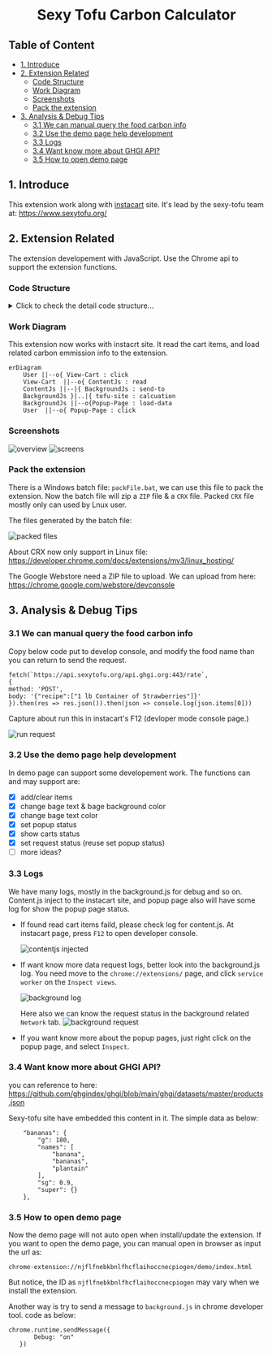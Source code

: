 <h1 align="center">Sexy Tofu Carbon Calculator </h1>

## Table of Content

- [1. Introduce](#1-introduce)
- [2. Extension Related](#2-extension-related)
  - [Code Structure](#code-structure)
  - [Work Diagram](#work-diagram)
  - [Screenshots](#screenshots)
  - [Pack the extension](#pack-the-extension)
- [3. Analysis & Debug Tips](#3-analysis--debug-tips)
  - [3.1 We can manual query the food carbon info](#31-we-can-manual-query-the-food-carbon-info)
  - [3.2 Use the demo page help development](#32-use-the-demo-page-help-development)
  - [3.3 Logs](#33-logs)
  - [3.4 Want know more about GHGI API?](#34-want-know-more-about-ghgi-api)
  - [3.5 How to open demo page](#35-how-to-open-demo-page)

## 1. Introduce

This extension work along with [instacart](https://www.instacart.com/) site. It's lead by the sexy-tofu team at: https://www.sexytofu.org/

## 2. Extension Related

The extension developement with JavaScript. Use the Chrome api to support the extension functions.

### Code Structure

  <details><summary>Click to check the detail code structure...</summary>
  
```
$Web-plugin\
│  manifest.json
│  package-lock.json
│  package.json
│  exclude.txt
│  packFile.bat
│  readme.MD
├─demo
│      index.html
│      index.js
├─fonts
│      OFL.txt
│      Poppins-Black.ttf
│      Poppins-BlackItalic.ttf
│      Poppins-Bold.ttf
│      Poppins-BoldItalic.ttf
│      Poppins-ExtraBold.ttf
│      Poppins-ExtraBoldItalic.ttf
│      Poppins-ExtraLight.ttf
│      Poppins-ExtraLightItalic.ttf
│      Poppins-Italic.ttf
│      Poppins-Light.ttf
│      Poppins-LightItalic.ttf
│      Poppins-Medium.ttf
│      Poppins-MediumItalic.ttf
│      Poppins-Regular.ttf
│      Poppins-SemiBold.ttf
│      Poppins-SemiBoldItalic.ttf
│      Poppins-Thin.ttf
│      Poppins-ThinItalic.ttf
├─img
│      128x128.png
│      16x16.png
│      48x48.png
│      close.svg
│      gray-filler-img.png
│      error-tofu.png
│      Sexy_tofu_dither.png
│      triangle.svg
├─js
│      background.js
│      common.js
│      content.js
│      jquery-3.6.0.min.js
│      popup.js
├─mdImg
│      backgroundlog.png
│      backgroundlogrequest.png
│      contentJs.png
│      demopage.png
│      Overview.png
│      screens.png
└─popup
        empty.css
        empty.html
        error.css
        error.html
        offset.css
        offset.html
        Outdated.css
        Outdated.html
        payment-success.css
        payment-success.html
```
    
</details>

### Work Diagram

This extension now works with instacrt site. It read the cart items, and load related carbon emmission info to the extension.

```mermaid
erDiagram
    User ||--o{ View-Cart : click
    View-Cart  ||--o{ ContentJs : read
    ContentJs ||--|{ BackgroundJs : send-to
    BackgroundJs }|..|{ tofu-site : calcuation
    BackgroundJs ||--o{Popup-Page : load-data
    User  ||--o{ Popup-Page : click
```

### Screenshots

![overview](./mdImg/Overview.PNG)
![screens](./mdImg/screens.png)

### Pack the extension

There is a Windows batch file: `packFile.bat`, we can use this file to pack the extension. Now the batch file will zip a `ZIP` file & a `CRX` file. Packed `CRX` file mostly only can used by Lnux user.

The files generated by the batch file:

![packed files](./mdImg/pack%20files.PNG)

About CRX now only support in Linux file: https://developer.chrome.com/docs/extensions/mv3/linux_hosting/

The Google Webstore need a ZIP file to upload. We can upload from here:
https://chrome.google.com/webstore/devconsole

## 3. Analysis & Debug Tips

### 3.1 We can manual query the food carbon info

Copy below code put to develop console, and modify the food name than you can return to send the request.

```
fetch(`https://api.sexytofu.org/api.ghgi.org:443/rate`,
{
method: 'POST',
body: '{"recipe":["1 lb Container of Strawberries"]}'
}).then(res => res.json()).then(json => console.log(json.items[0]))
```

Capture about run this in instacart's F12 (devloper mode console page.)

![run request](./mdImg/manualrequest.PNG)

### 3.2 Use the demo page help development

In demo page can support some developement work. The functions can and may support are:

- [x] add/clear items
- [x] change bage text & bage background color
- [x] change bage text color
- [x] set popup status
- [x] show carts status
- [x] set request status (reuse set popup status)
- [ ] more ideas?

### 3.3 Logs

We have many logs, mostly in the background.js for debug and so on. Content.js inject to the instacart site, and popup page also will have some log for show the popup page status.

- If found read cart items faild, please check log for content.js. At instacart page, press `F12` to open developer console.

  ![contentjs injected](./mdImg/contentJs.png)
- If want know more data request logs, better look into the background.js log.
  You need move to the `chrome://extensions/` page, and click `service worker` on the `Inspect views`.

  ![background log](./mdImg/backgroundlog.PNG)

  Here also we can know the request status in the background related `Network` tab.
  ![background request](./mdImg/backgroundrequest.PNG)
  
- If you want know more about the popup pages, just right click on the popup page, and select `Inspect`.

### 3.4 Want know more about GHGI API?

you can reference to here: https://github.com/ghgindex/ghgi/blob/main/ghgi/datasets/master/products.json

Sexy-tofu site have embedded this content in it. The simple data as below:

```
    "bananas": {
        "g": 180,
        "names": [
            "banana",
            "bananas",
            "plantain"
        ],
        "sg": 0.9,
        "super": {}
    },
```

### 3.5 How to open demo page

Now the demo page will not auto open when install/update the extension. If you want to open the demo page, you can manual open in browser as input the url as:

```
chrome-extension://njflfnebkbnlfhcflaihoccnecpiogen/demo/index.html
```

But notice, the ID as `njflfnebkbnlfhcflaihoccnecpiogen` may vary when we install the extension.

Another way is try to send a message to `background.js` in chrome developer tool. code as below:

```
chrome.runtime.sendMessage({
       Debug: "on"
   })
```
